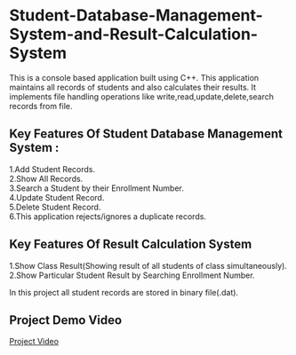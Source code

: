 # Student-Database-Management-System-and-Result-Calculation-System
This is a console based application built using C++. This application maintains all records of students and also calculates their results.
It implements file handling operations like write,read,update,delete,search records from file.
## Key Features Of Student Database Management System :
1.Add Student Records.<br/>
2.Show All Records.<br/>
3.Search a Student by their Enrollment Number.<br/>
4.Update Student Record.<br/>
5.Delete Student Record.<br/>
6.This application rejects/ignores a duplicate records.<br/>

## Key Features Of Result Calculation System
1.Show Class Result(Showing result of all students of class simultaneously).<br/>
2.Show Particular Student Result by Searching Enrollment Number.<br/>

In this project all student records are stored in binary file(.dat).

## Project Demo Video 
[Project Video](https://drive.google.com/file/d/1OvbC4_3RKn6fZY1DvxCvMXZkI0KQPGGK/view?usp=sharing)

